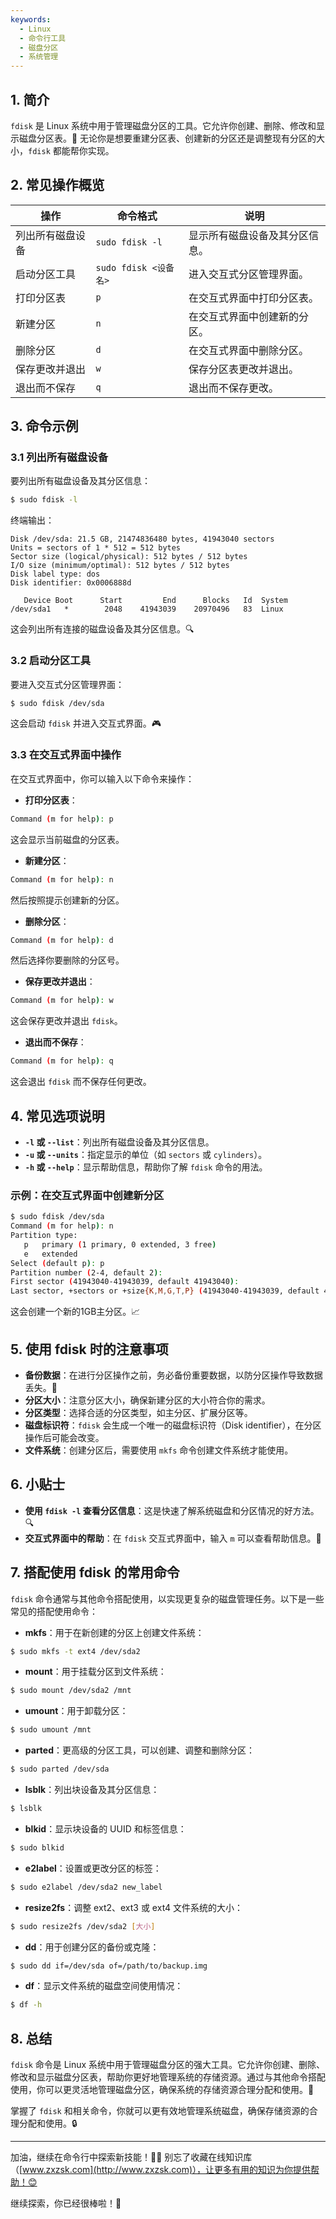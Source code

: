 ```yaml
---
keywords:
  - Linux
  - 命令行工具
  - 磁盘分区
  - 系统管理
---
```




## 1. 简介

`fdisk` 是 Linux 系统中用于管理磁盘分区的工具。它允许你创建、删除、修改和显示磁盘分区表。💽 无论你是想要重建分区表、创建新的分区还是调整现有分区的大小，`fdisk` 都能帮你实现。

## 2. 常见操作概览

| 操作                       | 命令格式                                  | 说明                               |
|----------------------------|-----------------------------------------|------------------------------------|
| 列出所有磁盘设备             | `sudo fdisk -l`                         | 显示所有磁盘设备及其分区信息。       |
| 启动分区工具                | `sudo fdisk <设备名>`                   | 进入交互式分区管理界面。            |
| 打印分区表                  | `p`                                     | 在交互式界面中打印分区表。          |
| 新建分区                    | `n`                                     | 在交互式界面中创建新的分区。        |
| 删除分区                    | `d`                                     | 在交互式界面中删除分区。            |
| 保存更改并退出              | `w`                                     | 保存分区表更改并退出。              |
| 退出而不保存                | `q`                                     | 退出而不保存更改。                  |

## 3. 命令示例

### 3.1 列出所有磁盘设备

要列出所有磁盘设备及其分区信息：

```bash
$ sudo fdisk -l
```

终端输出：

```
Disk /dev/sda: 21.5 GB, 21474836480 bytes, 41943040 sectors
Units = sectors of 1 * 512 = 512 bytes
Sector size (logical/physical): 512 bytes / 512 bytes
I/O size (minimum/optimal): 512 bytes / 512 bytes
Disk label type: dos
Disk identifier: 0x0006888d

   Device Boot      Start         End      Blocks   Id  System
/dev/sda1   *        2048    41943039    20970496   83  Linux
```

这会列出所有连接的磁盘设备及其分区信息。🔍

### 3.2 启动分区工具

要进入交互式分区管理界面：

```bash
$ sudo fdisk /dev/sda
```

这会启动 `fdisk` 并进入交互式界面。🎮

### 3.3 在交互式界面中操作

在交互式界面中，你可以输入以下命令来操作：

- **打印分区表**：

```bash
Command (m for help): p
```

这会显示当前磁盘的分区表。

- **新建分区**：

```bash
Command (m for help): n
```

然后按照提示创建新的分区。

- **删除分区**：

```bash
Command (m for help): d
```

然后选择你要删除的分区号。

- **保存更改并退出**：

```bash
Command (m for help): w
```

这会保存更改并退出 `fdisk`。

- **退出而不保存**：

```bash
Command (m for help): q
```

这会退出 `fdisk` 而不保存任何更改。

## 4. 常见选项说明

- **`-l` 或 `--list`**：列出所有磁盘设备及其分区信息。
- **`-u` 或 `--units`**：指定显示的单位（如 `sectors` 或 `cylinders`）。
- **`-h` 或 `--help`**：显示帮助信息，帮助你了解 `fdisk` 命令的用法。

### 示例：在交互式界面中创建新分区

```bash
$ sudo fdisk /dev/sda
Command (m for help): n
Partition type:
   p   primary (1 primary, 0 extended, 3 free)
   e   extended
Select (default p): p
Partition number (2-4, default 2): 
First sector (41943040-41943039, default 41943040): 
Last sector, +sectors or +size{K,M,G,T,P} (41943040-41943039, default 41943039): +1G
```

这会创建一个新的1GB主分区。📈

## 5. 使用 fdisk 时的注意事项

- **备份数据**：在进行分区操作之前，务必备份重要数据，以防分区操作导致数据丢失。💾
- **分区大小**：注意分区大小，确保新建分区的大小符合你的需求。
- **分区类型**：选择合适的分区类型，如主分区、扩展分区等。
- **磁盘标识符**：`fdisk` 会生成一个唯一的磁盘标识符（Disk identifier），在分区操作后可能会改变。
- **文件系统**：创建分区后，需要使用 `mkfs` 命令创建文件系统才能使用。

## 6. 小贴士

- **使用 `fdisk -l` 查看分区信息**：这是快速了解系统磁盘和分区情况的好方法。🔍
- **交互式界面中的帮助**：在 `fdisk` 交互式界面中，输入 `m` 可以查看帮助信息。📖

## 7. 搭配使用 fdisk 的常用命令

`fdisk` 命令通常与其他命令搭配使用，以实现更复杂的磁盘管理任务。以下是一些常见的搭配使用命令：

- **mkfs**：用于在新创建的分区上创建文件系统：

```bash
$ sudo mkfs -t ext4 /dev/sda2
```

- **mount**：用于挂载分区到文件系统：

```bash
$ sudo mount /dev/sda2 /mnt
```

- **umount**：用于卸载分区：

```bash
$ sudo umount /mnt
```

- **parted**：更高级的分区工具，可以创建、调整和删除分区：

```bash
$ sudo parted /dev/sda
```

- **lsblk**：列出块设备及其分区信息：

```bash
$ lsblk
```

- **blkid**：显示块设备的 UUID 和标签信息：

```bash
$ sudo blkid
```

- **e2label**：设置或更改分区的标签：

```bash
$ sudo e2label /dev/sda2 new_label
```

- **resize2fs**：调整 ext2、ext3 或 ext4 文件系统的大小：

```bash
$ sudo resize2fs /dev/sda2 [大小]
```

- **dd**：用于创建分区的备份或克隆：

```bash
$ sudo dd if=/dev/sda of=/path/to/backup.img
```

- **df**：显示文件系统的磁盘空间使用情况：

```bash
$ df -h
```

## 8. 总结

`fdisk` 命令是 Linux 系统中用于管理磁盘分区的强大工具。它允许你创建、删除、修改和显示磁盘分区表，帮助你更好地管理系统的存储资源。通过与其他命令搭配使用，你可以更灵活地管理磁盘分区，确保系统的存储资源合理分配和使用。🎯

掌握了 `fdisk` 和相关命令，你就可以更有效地管理系统磁盘，确保存储资源的合理分配和使用。🔒

---

加油，继续在命令行中探索新技能！💪🏻 别忘了收藏在线知识库（[www.zxzsk.com](http://www.zxzsk.com)），让更多有用的知识为你提供帮助！😊

继续探索，你已经很棒啦！🌟